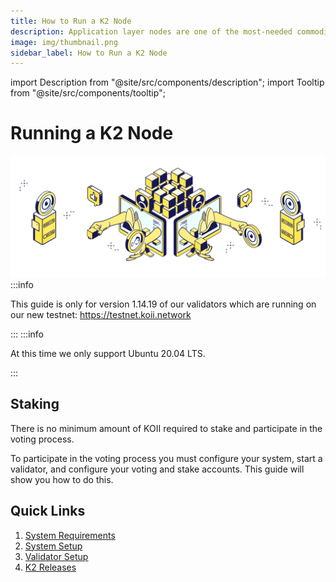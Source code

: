 ```yaml
---
title: How to Run a K2 Node
description: Application layer nodes are one of the most-needed commodities in Web3.
image: img/thumbnail.png
sidebar_label: How to Run a K2 Node
---
```


import Description from "@site/src/components/description";
import Tooltip from "@site/src/components/tooltip";

# Running a K2 Node

<Description
  text="This section describes how to run a K2 Validator."
/>

![Banner](./img/Running%20a%20K2%20Node.svg)
:::info

This guide is only for version 1.14.19 of our validators which are running on our new testnet: https://testnet.koii.network

:::
:::info

At this time we only support Ubuntu 20.04 LTS. 

:::

## Staking

There is no minimum amount of KOII required to stake and participate in the voting process.

To participate in the voting process you must configure your system, start a validator, and configure your voting and stake accounts. This guide will show you how to do this.

## Quick Links

1. [System Requirements](./system-requirements)
2. [System Setup](./system-setup)
3. [Validator Setup](./validator-setup)
4. [K2 Releases](https://github.com/koii-network/k2-release)
